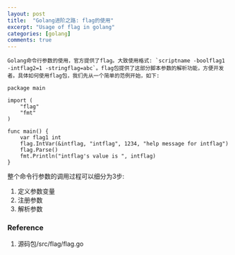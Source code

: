 ```yaml
---
layout: post
title:  "Golang进阶之路: flag的使用"
excerpt: "Usage of flag in golang"
categories: [golang]
comments: true
---
```

    Golang命令行参数的使用，官方提供了flag。大致使用格式: `scriptname -boolflag1 -intflag2=1 -stringflag=abc`。flag包提供了这部分脚本参数的解析功能，方便开发者。具体如何使用flag包，我们先从一个简单的范例开始，如下:
```
package main

import (
	"flag"
	"fmt"
)

func main() {
	var flag1 int
	flag.IntVar(&intflag, "intflag", 1234, "help message for intflag")
	flag.Parse()
	fmt.Println("intflag's value is ", intflag)
}
```
整个命令行参数的调用过程可以细分为3步:
1. 定义参数变量
2. 注册参数
3. 解析参数

### Reference
1. 源码包/src/flag/flag.go

